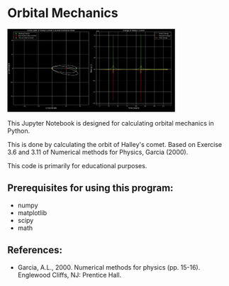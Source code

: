 # Orbital Mechanics

<img src="https://github.com/stevens97/Orbital_Mechanics/blob/main/Sample.jpg" width="75%" height="75%">


This Jupyter Notebook is designed for calculating orbital mechanics in Python.

This is done by calculating the orbit of Halley's comet.
Based on Exercise 3.6 and 3.11 of Numerical methods for Physics, Garcia (2000).

This code is primarily for educational purposes.

## Prerequisites for using this program:

- numpy
- matplotlib
- scipy
- math

## References:

- Garcia, A.L., 2000. Numerical methods for physics (pp. 15-16). Englewood Cliffs, NJ: Prentice Hall.
